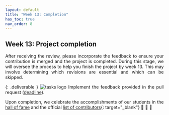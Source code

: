 ```yaml
---
layout: default
title: "Week 13: Completion"
has_toc: true
nav_order: 8
---
```


<style>
  p {
    text-align: justify;
  }
</style>

## Week 13: Project completion

After receiving the review, please incorporate the feedback to ensure your contribution is merged and the project is completed.
During this stage, we will oversee the process to help you finish the project by week 13.
This may involve determining which revisions are essential and which can be skipped.

{: .deliverable }
![tasks logo](../assets/iconmonstr-clipboard-5.svg) Implement the feedback provided in the pull request ([deadline](../index.html#deliverables)).

Upon completion, we celebrate the accomplishments of our students in the [hall of fame](hall_of_fame.html) and the official [list of contributors](https://github.com/CoLRev-Environment/colrev?tab=readme-ov-file#contributors){: target="_blank"} 🎉 🍾 🎈

